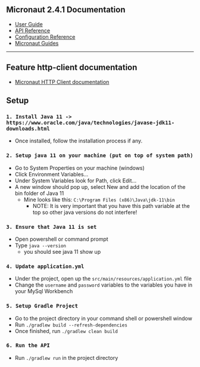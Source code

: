 ## Micronaut 2.4.1 Documentation

- [User Guide](https://docs.micronaut.io/2.4.1/guide/index.html)
- [API Reference](https://docs.micronaut.io/2.4.1/api/index.html)
- [Configuration Reference](https://docs.micronaut.io/2.4.1/guide/configurationreference.html)
- [Micronaut Guides](https://guides.micronaut.io/index.html)
---

## Feature http-client documentation

- [Micronaut HTTP Client documentation](https://docs.micronaut.io/latest/guide/index.html#httpClient)

## Setup
### `1. Install Java 11 -> https://www.oracle.com/java/technologies/javase-jdk11-downloads.html`
  - Once installed, follow the installation process if any.
### `2. Setup java 11 on your machine (put on top of system path)`
  - Go to System Properties on your machine (windows)
  - Click Environment Variables...
  - Under System Variables look for Path, click Edit...
  - A new window should pop up, select New and add the location of the bin folder of Java 11
    - Mine looks like this: `C:\Program Files (x86)\Java\jdk-11\bin`
      - NOTE: It is very important that you have this path variable at the top so other java versions do not interfere!

### `3. Ensure that Java 11 is set`
  - Open powershell or command prompt
  - Type `java --version`
    - you should see java 11 show up
### `4. Update application.yml`
  - Under the project, open up the `src/main/resources/application.yml` file
  - Change the `username` and `password` variables to the variables you have in your MySql Workbench
### `5. Setup Gradle Project`
  - Go to the project directory in your command shell or powershell window
  - Run `./gradlew build --refresh-dependencies`
  - Once finished, run `./gradlew clean build`
### `6. Run the API`
  - Run `./gradlew run` in the project directory
